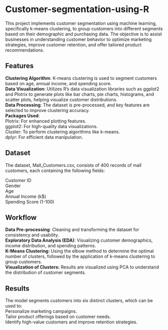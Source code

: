 # Customer-segmentation-using-R
This project implements customer segmentation using machine learning, specifically k-means clustering, to group customers into different segments based on their demographic and purchasing data. The objective is to assist businesses in understanding customer behavior to optimize marketing strategies, improve customer retention, and offer tailored product recommendations.

## Features
**Clustering Algorithm**: K-means clustering is used to segment customers based on age, annual income, and spending score.<br/>
**Data Visualization**: Utilizes R’s data visualization libraries such as ggplot2 and Plotrix to generate plots like bar charts, pie charts, histograms, and scatter plots, helping visualize customer distributions.<br/>
**Data Processing**: The dataset is pre-processed, and key features are selected to improve clustering accuracy.<br/>
**Packages Used**:<br/>
Plotrix: For enhanced plotting features.<br/>
ggplot2: For high-quality data visualizations.<br/>
Cluster: To perform clustering algorithms like k-means.<br/>
dplyr: For efficient data manipulation.<br/>
## Dataset
The dataset, Mall_Customers.csv, consists of 400 records of mall customers, each containing the following fields:<br/>

Customer ID<br/>
Gender<br/>
Age<br/>
Annual Income (k$)<br/>
Spending Score (1-100)<br/>
## Workflow

**Data Pre-processing**: Cleaning and transforming the dataset for consistency and usability.\
**Exploratory Data Analysis (EDA)**: Visualizing customer demographics, income distribution, and spending patterns.\
**K-Means Clustering:** Using the elbow method to determine the optimal number of clusters, followed by the application of k-means clustering to group customers.\
**Visualization of Clusters:** Results are visualized using PCA to understand the distribution of customer segments.
## Results
The model segments customers into six distinct clusters, which can be used to:\
Personalize marketing campaigns.\
Tailor product offerings based on customer needs.\
Identify high-value customers and improve retention strategies.
